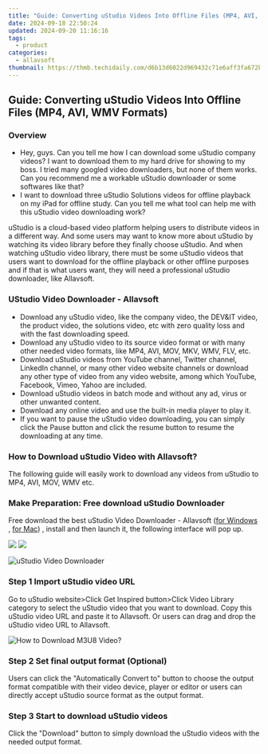 ```yaml
---
title: "Guide: Converting uStudio Videos Into Offline Files (MP4, AVI, WMV Formats)"
date: 2024-09-18 22:50:24
updated: 2024-09-20 11:16:16
tags:
  - product
categories:
  - allavsoft
thumbnail: https://thmb.techidaily.com/d6b13d6022d969432c71e6aff3fa672b2a4e175cf75b9d02e24d28aea894a489.jpg
---
```


## Guide: Converting uStudio Videos Into Offline Files (MP4, AVI, WMV Formats)

### Overview

* Hey, guys. Can you tell me how I can download some uStudio company videos? I want to download them to my hard drive for showing to my boss. I tried many googled video downloaders, but none of them works. Can you recommend me a workable uStudio downloader or some softwares like that?
* I want to download three uStudio Solutions videos for offline playback on my iPad for offline study. Can you tell me what tool can help me with this uStudio video downloading work?

uStudio is a cloud-based video platform helping users to distribute videos in a different way. And some users may want to know more about uStudio by watching its video library before they finally choose uStudio. And when watching uStudio video library, there must be some uStudio videos that users want to download for the offline playback or other offline purposes and if that is what users want, they will need a professional uStudio downloader, like Allavsoft.

### UStudio Video Downloader - Allavsoft

* Download any uStudio video, like the company video, the DEV&IT video, the product video, the solutions video, etc with zero quality loss and with the fast downloading speed.
* Download any uStudio video to its source video format or with many other needed video formats, like MP4, AVI, MOV, MKV, WMV, FLV, etc.
* Download uStudio videos from YouTube channel, Twitter channel, LinkedIn channel, or many other video website channels or download any other type of video from any video website, among which YouTube, Facebook, Vimeo, Yahoo are included.
* Download uStudio videos in batch mode and without any ad, virus or other unwanted content.
* Download any online video and use the built-in media player to play it.
* If you want to pause the uStudio video downloading, you can simply click the Pause button and click the resume button to resume the downloading at any time.

### How to Download uStudio Video with Allavsoft?

The following guide will easily work to download any videos from uStudio to MP4, AVI, MOV, WMV etc.

### Make Preparation: Free download uStudio Downloader

Free download the best uStudio Video Downloader - Allavsoft ([for Windows](https://tools.techidaily.com/allavsoft/products/) , [for Mac](https://tools.techidaily.com/allavsoft/products/)) , install and then launch it, the following interface will pop up.

[![](https://www.allavsoft.com/how-to/../images/how-to/free-download-win.jpg)](https://tools.techidaily.com/allavsoft/products/) [![](https://www.allavsoft.com/how-to/../images/how-to/free-download-mac.jpg)](https://tools.techidaily.com/allavsoft/products/)

![uStudio Video Downloader](https://www.allavsoft.com/how-to/../images/allavsoft/screen-shot-600.jpg)

### Step 1 Import uStudio video URL

Go to uStudio website>Click Get Inspired button>Click Video Library category to select the uStudio video that you want to download. Copy this uStudio video URL and paste it to Allavsoft. Or users can drag and drop the uStudio video URL to Allavsoft.

![How to Download M3U8 Video?](https://www.allavsoft.com/how-to/../images/how-to/download-rtmp-video/download-rtmp-video.jpg)

### Step 2 Set final output format (Optional)

Users can click the "Automatically Convert to" button to choose the output format compatible with their video device, player or editor or users can directly accept uStudio source format as the output format.

### Step 3 Start to download uStudio videos

Click the "Download" button to simply download the uStudio videos with the needed output format.

<ins class="adsbygoogle"
     style="display:block"
     data-ad-format="autorelaxed"
     data-ad-client="ca-pub-7571918770474297"
     data-ad-slot="1223367746"></ins>



<ins class="adsbygoogle"
     style="display:block"
     data-ad-client="ca-pub-7571918770474297"
     data-ad-slot="8358498916"
     data-ad-format="auto"
     data-full-width-responsive="true"></ins>
